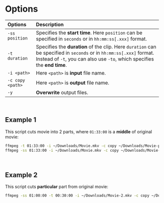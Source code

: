 # Options
|Options|Description|
|:------|:----------|
|`-ss position`|Specifies the **start time**. Here `position` can be specified in `seconds` or in `hh:mm:ss[.xxx]` format.|
|`-t duration`|Specifies the **duration** of the clip. Here `duration` can be specified in `seconds` or in `hh:mm:ss[.xxx]` format. Instead of `-t`, you can also use `-to`, which specifies the **end time**.|
|`-i <path>`|Here `<path>` is **input** file name.|
|`-c copy <path>`|Here `<path>` is **output** file name.|
|`-y`|**Overwrite** output files.|

<br>

## Example 1
This script cuts movie into 2 parts, where `01:33:00` is a **middle** of original movie:
```bash
ffmpeg -t 01:33:00 -i ~/Downloads/Movie.mkv -c copy ~/Downloads/Movie-part1.mkv
ffmpeg -ss 01:33:00 -i ~/Downloads/Movie.mkv -c copy ~/Downloads/Movie-part2.mkv
```

<br>

## Example 2
This script cuts **particular** part from original movie:
```bash
ffmpeg -ss 01:00:00 -t 00:30:00 -i ~/Downloads/Movie-2.mkv -c copy ~/Downloads/Movie-2.3.mkv
```
